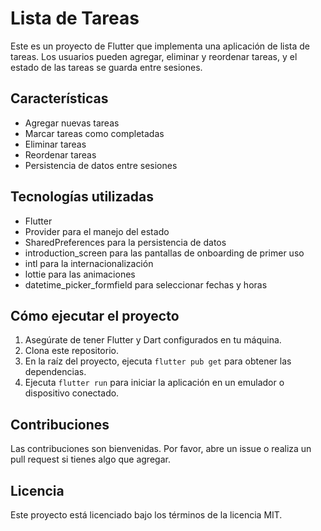 # Lista de Tareas

Este es un proyecto de Flutter que implementa una aplicación de lista de tareas. Los usuarios pueden agregar, eliminar y reordenar tareas, y el estado de las tareas se guarda entre sesiones.

## Características

- Agregar nuevas tareas
- Marcar tareas como completadas
- Eliminar tareas
- Reordenar tareas
- Persistencia de datos entre sesiones

## Tecnologías utilizadas

- Flutter
- Provider para el manejo del estado
- SharedPreferences para la persistencia de datos
- introduction_screen para las pantallas de onboarding de primer uso
- intl para la internacionalización
- lottie para las animaciones
- datetime_picker_formfield para seleccionar fechas y horas

## Cómo ejecutar el proyecto

1. Asegúrate de tener Flutter y Dart configurados en tu máquina.
2. Clona este repositorio.
3. En la raíz del proyecto, ejecuta `flutter pub get` para obtener las dependencias.
4. Ejecuta `flutter run` para iniciar la aplicación en un emulador o dispositivo conectado.

## Contribuciones

Las contribuciones son bienvenidas. Por favor, abre un issue o realiza un pull request si tienes algo que agregar.

## Licencia

Este proyecto está licenciado bajo los términos de la licencia MIT.